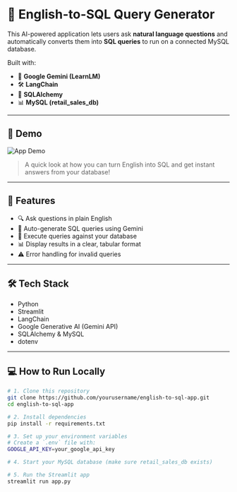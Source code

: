 # 🧾 English-to-SQL Query Generator

This AI-powered application lets users ask **natural language questions** and automatically converts them into **SQL queries** to run on a connected MySQL database.

Built with:
- 🧠 **Google Gemini (LearnLM)**
- 🛠️ **LangChain**
- 💾 **SQLAlchemy**
- 📊 **MySQL (retail_sales_db)**

---

## 🎥 Demo

![App Demo](demo/demo.gif)

> A quick look at how you can turn English into SQL and get instant answers from your database!

---

## 🚀 Features

- 🔍 Ask questions in plain English  
- 🤖 Auto-generate SQL queries using Gemini  
- 🧪 Execute queries against your database  
- 📊 Display results in a clear, tabular format  
- ⚠️ Error handling for invalid queries  

---

## 🛠️ Tech Stack

- Python  
- Streamlit  
- LangChain  
- Google Generative AI (Gemini API)  
- SQLAlchemy & MySQL  
- dotenv  

---

## 💻 How to Run Locally

```bash
# 1. Clone this repository
git clone https://github.com/yourusername/english-to-sql-app.git
cd english-to-sql-app

# 2. Install dependencies
pip install -r requirements.txt

# 3. Set up your environment variables
# Create a `.env` file with:
GOOGLE_API_KEY=your_google_api_key

# 4. Start your MySQL database (make sure retail_sales_db exists)

# 5. Run the Streamlit app
streamlit run app.py
